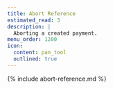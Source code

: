 ```yaml
---
title: Abort Reference
estimated_read: 3
description: |
  Aborting a created payment.
menu_order: 1200
icon:
  content: pan_tool
  outlined: true
---
```


{% include abort-reference.md %}
